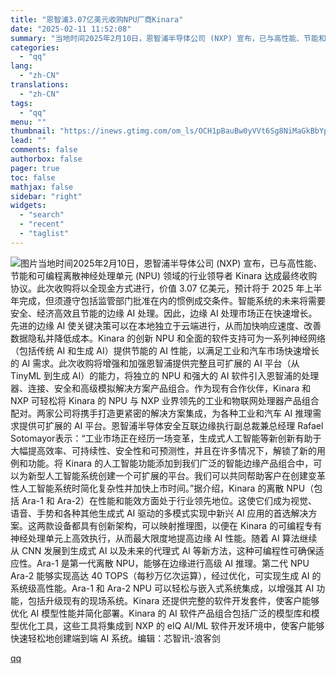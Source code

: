 ```yaml
---
title: "恩智浦3.07亿美元收购NPU厂商Kinara"
date: "2025-02-11 11:52:08"
summary: "当地时间2025年2月10日，恩智浦半导体公司 (NXP) 宣布，已与高性能、节能和可编程离散神经处..."
categories:
  - "qq"
lang:
  - "zh-CN"
translations:
  - "zh-CN"
tags:
  - "qq"
menu: ""
thumbnail: "https://inews.gtimg.com/om_ls/OCH1pBauBw0yVVt6Sg8NiMaGkBbYpaFwg44XvLq5pm4DwAA_640360/0"
lead: ""
comments: false
authorbox: false
pager: true
toc: false
mathjax: false
sidebar: "right"
widgets:
  - "search"
  - "recent"
  - "taglist"
---
```


![图片](https://inews.gtimg.com/om_bt/OLBeVWuq9p_hWe_QsvvkoH1ZFAYlOnMUxleLkZRYS8f10AA/641)当地时间2025年2月10日，恩智浦半导体公司 (NXP) 宣布，已与高性能、节能和可编程离散神经处理单元 (NPU) 领域的行业领导者 Kinara 达成最终收购协议。此次收购将以全现金方式进行，价值 3.07 亿美元，预计将于 2025 年上半年完成，但须遵守包括监管部门批准在内的惯例成交条件。智能系统的未来将需要安全、经济高效且节能的边缘 AI 处理。因此，边缘 AI 处理市场正在快速增长。先进的边缘 AI 使关键决策可以在本地独立于云端进行，从而加快响应速度、改善数据隐私并降低成本。Kinara 的创新 NPU 和全面的软件支持可为一系列神经网络（包括传统 AI 和生成 AI）提供节能的 AI 性能，以满足工业和汽车市场快速增长的 AI 需求。此次收购将增强和加强恩智浦提供完整且可扩展的 AI 平台（从 TinyML 到生成 AI）的能力，将独立的 NPU 和强大的 AI 软件引入恩智浦的处理器、连接、安全和高级模拟解决方案产品组合。作为现有合作伙伴，Kinara 和 NXP 可轻松将 Kinara 的 NPU 与 NXP 业界领先的工业和物联网处理器产品组合配对。两家公司将携手打造更紧密的解决方案集成，为各种工业和汽车 AI 推理需求提供可扩展的 AI 平台。恩智浦半导体安全互联边缘执行副总裁兼总经理 Rafael Sotomayor表示：“工业市场正在经历一场变革，生成式人工智能等新创新有助于大幅提高效率、可持续性、安全性和可预测性，并且在许多情况下，解锁了新的用例和功能。将 Kinara 的人工智能功能添加到我们广泛的智能边缘产品组合中，可以为新型人工智能系统创建一个可扩展的平台。我们可以共同帮助客户在创建变革性人工智能系统时简化复杂性并加快上市时间。”据介绍，Kinara 的离散 NPU（包括 Ara-1 和 Ara-2）在性能和能效方面处于行业领先地位。这使它们成为视觉、语音、手势和各种其他生成式 AI 驱动的多模式实现中新兴 AI 应用的首选解决方案。这两款设备都具有创新架构，可以映射推理图，以便在 Kinara 的可编程专有神经处理单元上高效执行，从而最大限度地提高边缘 AI 性能。随着 AI 算法继续从 CNN 发展到生成式 AI 以及未来的代理式 AI 等新方法，这种可编程性可确保适应性。Ara-1 是第一代离散 NPU，能够在边缘进行高级 AI 推理。第二代 NPU Ara-2 能够实现高达 40 TOPS（每秒万亿次运算），经过优化，可实现生成 AI 的系统级高性能。Ara-1 和 Ara-2 NPU 可以轻松与嵌入式系统集成，以增强其 AI 功能，包括升级现有的现场系统。Kinara 还提供完整的软件开发套件，使客户能够优化 AI 模型性能并简化部署。Kinara 的 AI 软件产品组合包括广泛的模型库和模型优化工具，这些工具将集成到 NXP 的 eIQ AI/ML 软件开发环境中，使客户能够快速轻松地创建端到端 AI 系统。编辑：芯智讯-浪客剑

[qq](https://new.qq.com/rain/a/20250211A03P0R00)

